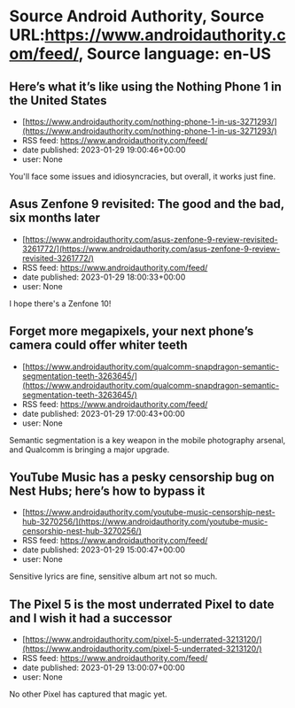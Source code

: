 # Source Android Authority, Source URL:https://www.androidauthority.com/feed/, Source language: en-US

## Here’s what it’s like using the Nothing Phone 1 in the United States
 - [https://www.androidauthority.com/nothing-phone-1-in-us-3271293/](https://www.androidauthority.com/nothing-phone-1-in-us-3271293/)
 - RSS feed: https://www.androidauthority.com/feed/
 - date published: 2023-01-29 19:00:46+00:00
 - user: None

You'll face some issues and idiosyncracies, but overall, it works just fine.

## Asus Zenfone 9 revisited: The good and the bad, six months later
 - [https://www.androidauthority.com/asus-zenfone-9-review-revisited-3261772/](https://www.androidauthority.com/asus-zenfone-9-review-revisited-3261772/)
 - RSS feed: https://www.androidauthority.com/feed/
 - date published: 2023-01-29 18:00:33+00:00
 - user: None

I hope there's a Zenfone 10!

## Forget more megapixels, your next phone’s camera could offer whiter teeth
 - [https://www.androidauthority.com/qualcomm-snapdragon-semantic-segmentation-teeth-3263645/](https://www.androidauthority.com/qualcomm-snapdragon-semantic-segmentation-teeth-3263645/)
 - RSS feed: https://www.androidauthority.com/feed/
 - date published: 2023-01-29 17:00:43+00:00
 - user: None

Semantic segmentation is a key weapon in the mobile photography arsenal, and Qualcomm is bringing a major upgrade.

## YouTube Music has a pesky censorship bug on Nest Hubs; here’s how to bypass it
 - [https://www.androidauthority.com/youtube-music-censorship-nest-hub-3270256/](https://www.androidauthority.com/youtube-music-censorship-nest-hub-3270256/)
 - RSS feed: https://www.androidauthority.com/feed/
 - date published: 2023-01-29 15:00:47+00:00
 - user: None

Sensitive lyrics are fine, sensitive album art not so much.

## The Pixel 5 is the most underrated Pixel to date and I wish it had a successor
 - [https://www.androidauthority.com/pixel-5-underrated-3213120/](https://www.androidauthority.com/pixel-5-underrated-3213120/)
 - RSS feed: https://www.androidauthority.com/feed/
 - date published: 2023-01-29 13:00:07+00:00
 - user: None

No other Pixel has captured that magic yet.
